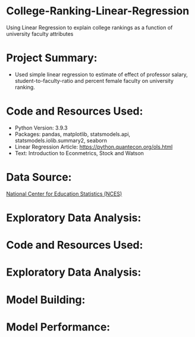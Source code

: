 # College-Ranking-Linear-Regression
Using Linear Regression to explain college rankings as a function of university faculty attributes

# Project Summary:
* Used simple linear regression to estimate of effect of professor salary, student-to-faculty-ratio and percent female faculty on university ranking.

# Code and Resources Used:
* Python Version: 3.9.3
* Packages: pandas, matplotlib, statsmodels.api, statsmodels.iolib.summary2, seaborn
* Linear Regression Article: https://python.quantecon.org/ols.html
* Text: Introduction to Econmetrics, Stock and Watson

# Data Source:
[National Center for Education Statistics (NCES)](https://github.com/ross-walendziak/College-Ranking-Linear-Regression/blob/main/Data%20-%20Gender%20composition%20at%20ranked%20universities.xlsx)

# Exploratory Data Analysis:

# Code and Resources Used:

# Exploratory Data Analysis:

# Model Building:

# Model Performance:
